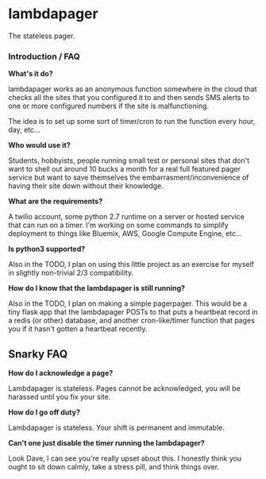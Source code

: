 # lambdapager
The stateless pager.

### Introduction / FAQ

**What's it do?**

lambdapager works as an anonymous function somewhere in the cloud
that checks all the sites that you configured it to and then sends
SMS alerts to one or more configured numbers if the site is malfunctioning.

The idea is to set up some sort of timer/cron to run the function
every hour, day, etc...

**Who would use it?**

Students, hobbyists, people running small test or personal sites that don't
want to shell out around 10 bucks a month for a real full featured pager
service but want to save themselves the embarrasment/inconvenience of
having their site down without their knowledge.

**What are the requirements?**

A twilio account, some python 2.7 runtime on a server or hosted service that
can run on a timer. I'm working on some commands to simplify deployment to
things like Bluemix, AWS, Google Compute Engine, etc...

**Is python3 supported?**

Also in the TODO, I plan on using this little project as an exercise for
myself in slightly non-trivial 2/3 compatibility.

**How do I know that the lambdapager is still running?**

Also in the TODO, I plan on making a simple pagerpager. This would be a
tiny flask app that the lambdapager POSTs to that puts a heartbeat record
in a redis (or other) database, and another cron-like/timer function that
pages you if it hasn't gotten a heartbeat recently.

## Snarky FAQ

**How do I acknowledge a page?**

Lambdapager is stateless. Pages cannot be acknowledged, you will be
harassed until you fix your site.

**How do I go off duty?**

Lambdapager is stateless. Your shift is permanent and immutable.

**Can't one just disable the timer running the lambdapager?**

Look Dave, I can see you're really upset about this. I honestly think
you ought to sit down calmly, take a stress pill, and think things over.
